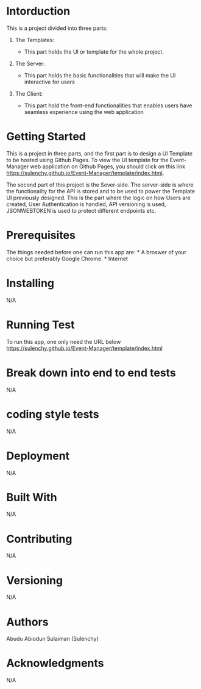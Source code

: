 # Intorduction
This is a project divided into three parts:

1.  The Templates:

    * This part holds the UI or template for the whole project.
2.  The Server:

    * This part holds the basic functionalities that will make the UI interactive for users
3.  The Client:

    * This part hold the front-end functionalities that enables users have seamless experience using the web application

# Getting Started
This is a project in three parts, and the first part is to design a UI Template to be hosted using Github Pages. To view the UI template for the Event-Manager web application on Github Pages, you should click on this link https://sulenchy.github.io/Event-Manager/template/index.html.

The second part of this project is the Sever-side. The server-side is where the functionality for the API is stored and to be used to power the Template UI previously designed. This is the part where the logic on how Users are created, User Authentication is handled, API versioning is used, JSONWEBTOKEN is used to protect different endpoints etc.

# Prerequisites
The things needed before one can run this app are:
    * A broswer of your choice but preferably Google Chrome.
    * Internet

# Installing
N/A

# Running Test
To run this app, one only need the URL below
https://sulenchy.github.io/Event-Manager/template/index.html

# Break down into end to end tests
N/A

# coding style tests
N/A

# Deployment
N/A

# Built With
N/A

# Contributing
N/A

# Versioning
N/A

# Authors
Abudu Abiodun Sulaiman (Sulenchy)

# Acknowledgments
N/A
